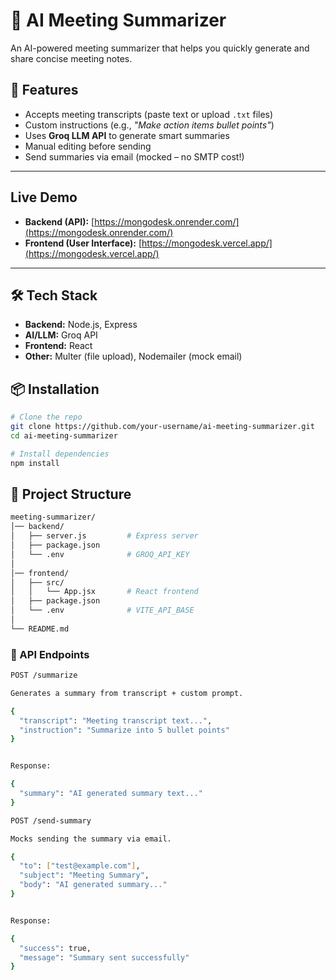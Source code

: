 # 📄 AI Meeting Summarizer

An AI-powered meeting summarizer that helps you quickly generate and share concise meeting notes.

## 🚀 Features
- Accepts meeting transcripts (paste text or upload `.txt` files)
- Custom instructions (e.g., *"Make action items bullet points"*)
- Uses **Groq LLM API** to generate smart summaries
- Manual editing before sending
- Send summaries via email (mocked – no SMTP cost!)
---
##  Live Demo
- **Backend (API):** [https://mongodesk.onrender.com/](https://mongodesk.onrender.com/)  
- **Frontend (User Interface):** [https://mongodesk.vercel.app/](https://mongodesk.vercel.app/)

---

## 🛠️ Tech Stack
- **Backend:** Node.js, Express
- **AI/LLM:** Groq API
- **Frontend:** React
- **Other:** Multer (file upload), Nodemailer (mock email)

## 📦 Installation
```bash
# Clone the repo
git clone https://github.com/your-username/ai-meeting-summarizer.git
cd ai-meeting-summarizer

# Install dependencies
npm install
```
## 📂 Project Structure
```bash
meeting-summarizer/
│── backend/
│   ├── server.js         # Express server
│   ├── package.json
│   └── .env              # GROQ_API_KEY
│
│── frontend/
│   ├── src/
│   │   └── App.jsx       # React frontend
│   ├── package.json
│   └── .env              # VITE_API_BASE
│
└── README.md
```
### 🧪 API Endpoints
```bash
POST /summarize

Generates a summary from transcript + custom prompt.

{
  "transcript": "Meeting transcript text...",
  "instruction": "Summarize into 5 bullet points"
}


Response:

{
  "summary": "AI generated summary text..."
}

POST /send-summary

Mocks sending the summary via email.

{
  "to": ["test@example.com"],
  "subject": "Meeting Summary",
  "body": "AI generated summary..."
}


Response:

{
  "success": true,
  "message": "Summary sent successfully"
}
```


